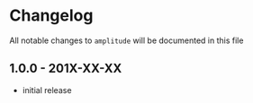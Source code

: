 # Changelog

All notable changes to `amplitude` will be documented in this file

## 1.0.0 - 201X-XX-XX

- initial release
